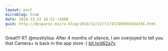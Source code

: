 ```yaml
---
layout: post
microblog: true
date: 2010-12-22 16:52 +1000
guid: http://desparoz.micro.blog/2010/12/22/t17472489055584256.html
---
```

Great!!! RT @mostlylisa: After 4 months of silence, I am overjoyed to tell you that Camera+ is back in the app store :) [bit.ly/d62a7v](http://bit.ly/d62a7v)

